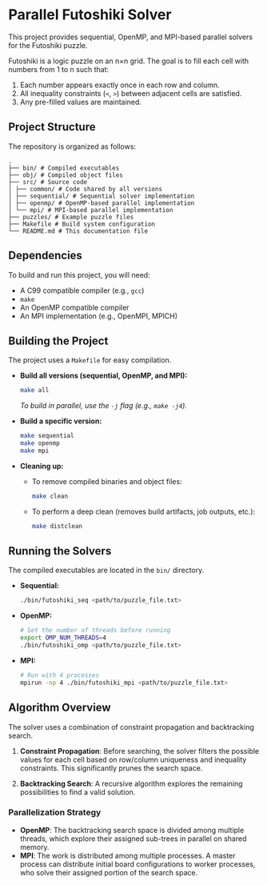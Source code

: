 # Parallel Futoshiki Solver

This project provides sequential, OpenMP, and MPI-based parallel solvers for the Futoshiki puzzle.

Futoshiki is a logic puzzle on an n×n grid. The goal is to fill each cell with numbers from 1 to n such that:
1.  Each number appears exactly once in each row and column.
2.  All inequality constraints (`<`, `>`) between adjacent cells are satisfied.
3.  Any pre-filled values are maintained.

## Project Structure

The repository is organized as follows:
```
.
├── bin/ # Compiled executables
├── obj/ # Compiled object files
├── src/ # Source code
│ ├── common/ # Code shared by all versions
│ ├── sequential/ # Sequential solver implementation
│ ├── openmp/ # OpenMP-based parallel implementation
│ └── mpi/ # MPI-based parallel implementation
├── puzzles/ # Example puzzle files
├── Makefile # Build system configuration
└── README.md # This documentation file
```

## Dependencies

To build and run this project, you will need:
*   A C99 compatible compiler (e.g., `gcc`)
*   `make`
*   An OpenMP compatible compiler
*   An MPI implementation (e.g., OpenMPI, MPICH)

## Building the Project

The project uses a `Makefile` for easy compilation.

*   **Build all versions (sequential, OpenMP, and MPI):**
    ```bash
    make all
    ```
    *To build in parallel, use the `-j` flag (e.g., `make -j4`).*

*   **Build a specific version:**
    ```bash
    make sequential
    make openmp
    make mpi
    ```

*   **Cleaning up:**
    *   To remove compiled binaries and object files:
        ```bash
        make clean
        ```
    *   To perform a deep clean (removes build artifacts, job outputs, etc.):
        ```bash
        make distclean
        ```

## Running the Solvers

The compiled executables are located in the `bin/` directory.

*   **Sequential:**
    ```bash
    ./bin/futoshiki_seq <path/to/puzzle_file.txt>
    ```

*   **OpenMP:**
    ```bash
    # Set the number of threads before running
    export OMP_NUM_THREADS=4
    ./bin/futoshiki_omp <path/to/puzzle_file.txt>
    ```

*   **MPI:**
    ```bash
    # Run with 4 processes
    mpirun -np 4 ./bin/futoshiki_mpi <path/to/puzzle_file.txt>
    ```

## Algorithm Overview

The solver uses a combination of constraint propagation and backtracking search.

1.  **Constraint Propagation**: Before searching, the solver filters the possible values for each cell based on row/column uniqueness and inequality constraints. This significantly prunes the search space.

2.  **Backtracking Search**: A recursive algorithm explores the remaining possibilities to find a valid solution.

### Parallelization Strategy
*   **OpenMP**: The backtracking search space is divided among multiple threads, which explore their assigned sub-trees in parallel on shared memory.
*   **MPI**: The work is distributed among multiple processes. A master process can distribute initial board configurations to worker processes, who solve their assigned portion of the search space.
